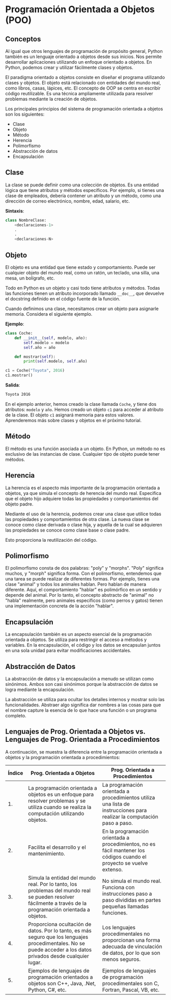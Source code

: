 # Programación Orientada a Objetos (POO)

## Conceptos

Al igual que otros lenguajes de programación de propósito general, Python también es un lenguaje orientado a objetos desde sus inicios. Nos permite desarrollar aplicaciones utilizando un enfoque orientado a objetos. En Python, podemos crear y utilizar fácilmente clases y objetos.

El paradigma orientado a objetos consiste en diseñar el programa utilizando clases y objetos. El objeto está relacionado con entidades del mundo real, como libros, casas, lápices, etc. El concepto de OOP se centra en escribir código reutilizable. Es una técnica ampliamente utilizada para resolver problemas mediante la creación de objetos.

Los principales principios del sistema de programación orientada a objetos son los siguientes:

- Clase
- Objeto
- Método
- Herencia
- Polimorfismo
- Abstracción de datos
- Encapsulación

## Clase

La clase se puede definir como una colección de objetos. Es una entidad lógica que tiene atributos y métodos específicos. Por ejemplo, si tienes una clase de empleados, debería contener un atributo y un método, como una dirección de correo electrónico, nombre, edad, salario, etc.

**Sintaxis**:

```python
class NombreClase:
    <declaraciones-1>
    .
    .
    <declaraciones-N>
```

## Objeto

El objeto es una entidad que tiene estado y comportamiento. Puede ser cualquier objeto del mundo real, como un ratón, un teclado, una silla, una mesa, un bolígrafo, etc.

Todo en Python es un objeto y casi todo tiene atributos y métodos. Todas las funciones tienen un atributo incorporado llamado `__doc__`, que devuelve el docstring definido en el código fuente de la función.

Cuando definimos una clase, necesitamos crear un objeto para asignarle memoria. Considera el siguiente ejemplo.

**Ejemplo**:

```python
class Coche:
    def __init__(self, modelo, año):
        self.modelo = modelo
        self.año = año

    def mostrar(self):
        print(self.modelo, self.año)

c1 = Coche("Toyota", 2016)
c1.mostrar()
```

**Salida**:

```bash
Toyota 2016
```

En el ejemplo anterior, hemos creado la clase llamada `Coche`, y tiene dos atributos: `modelo` y `año`. Hemos creado un objeto `c1` para acceder al atributo de la clase. El objeto `c1` asignará memoria para estos valores. Aprenderemos más sobre clases y objetos en el próximo tutorial.

## Método

El método es una función asociada a un objeto. En Python, un método no es exclusivo de las instancias de clase. Cualquier tipo de objeto puede tener métodos.

## Herencia

La herencia es el aspecto más importante de la programación orientada a objetos, ya que simula el concepto de herencia del mundo real. Especifica que el objeto hijo adquiere todas las propiedades y comportamientos del objeto padre.

Mediante el uso de la herencia, podemos crear una clase que utilice todas las propiedades y comportamientos de otra clase. La nueva clase se conoce como clase derivada o clase hija, y aquella de la cual se adquieren las propiedades se conoce como clase base o clase padre.

Esto proporciona la reutilización del código.

## Polimorfismo

El polimorfismo consta de dos palabras: "poly" y "morphs". "Poly" significa muchos, y "morph" significa forma. Con el polimorfismo, entendemos que una tarea se puede realizar de diferentes formas. Por ejemplo, tienes una clase "animal" y todos los animales hablan. Pero hablan de manera diferente. Aquí, el comportamiento "hablar" es polimórfico en un sentido y depende del animal. Por lo tanto, el concepto abstracto de "animal" no "habla" realmente, pero animales específicos (como perros y gatos) tienen una implementación concreta de la acción "hablar".

## Encapsulación

La encapsulación también es un aspecto esencial de la programación orientada a objetos. Se utiliza para restringir el acceso a métodos y variables. En la encapsulación, el código y los datos se encapsulan juntos en una sola unidad para evitar modificaciones accidentales.

## Abstracción de Datos

La abstracción de datos y la encapsulación a menudo se utilizan como sinónimos. Ambos son casi sinónimos porque la abstracción de datos se logra mediante la encapsulación.

La abstracción se utiliza para ocultar los detalles internos y mostrar solo las funcionalidades. Abstraer algo significa dar nombres a las cosas para que el nombre capture la esencia de lo que hace una función o un programa completo.

## Lenguajes de Prog. Orientada a Objetos vs. Lenguajes de Prog. Orientada a Procedimientos

A continuación, se muestra la diferencia entre la programación orientada a objetos y la programación orientada a procedimientos:

| Índice | Prog. Orientada a Objetos | Prog. Orientada a Procedimientos |
| --- | --- | --- |
| 1. | La programación orientada a objetos es un enfoque para resolver problemas y se utiliza cuando se realiza la computación utilizando objetos. | La programación orientada a procedimientos utiliza una lista de instrucciones para realizar la computación paso a paso. |
| 2. | Facilita el desarrollo y el mantenimiento. | En la programación orientada a procedimientos, no es fácil mantener los códigos cuando el proyecto se vuelve extenso. |
| 3. | Simula la entidad del mundo real. Por lo tanto, los problemas del mundo real se pueden resolver fácilmente a través de la programación orientada a objetos. | No simula el mundo real. Funciona con instrucciones paso a paso divididas en partes pequeñas llamadas funciones. |
| 4. | Proporciona ocultación de datos. Por lo tanto, es más seguro que los lenguajes procedimentales. No se puede acceder a los datos privados desde cualquier lugar. | Los lenguajes procedimentales no proporcionan una forma adecuada de vinculación de datos, por lo que son menos seguros. |
| 5. | Ejemplos de lenguajes de programación orientados a objetos son C++, Java, .Net, Python, C#, etc. | Ejemplos de lenguajes de programación procedimentales son C, Fortran, Pascal, VB, etc. |
